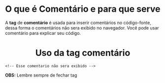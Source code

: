 <h1 align = "center"> O que é Comentário e para que serve </h1>

A **tag** de **comentário** é usada para inserir comentários no código-fonte, dessa forma o comentários não sera exibido no navegador.
Você pode usar comentário para explicar seu código.

<h1 align = "center"> Uso da tag comentário </h1>

    <!-- Esse comentario não sera exibido -->

 **OBS:** Lembre sempre de fechar tag
